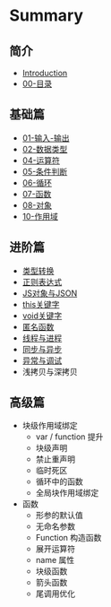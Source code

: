 # Summary

## 简介

* [Introduction](README.md)
* [00-目录](mu-lu.md)

## 基础篇

* [01-输入-输出](shu-ru-shu-chu.md)
* [02-数据类型](02shu-ju-lei-xing.md)
* [04-运算符](04yun-suan.md)
* [05-条件判断](05tiao-jian-pan-duan.md)
* [06-循环](06xun-huan.md)
* [07-函数](07han-shu.md)
* [08-对象](08dui-xiang.md)
* [10-作用域](10zuo-yong-yu.md)

## 进阶篇

* [类型转换](jin-jie-pian/lei-xing-zhuan-huan.md)
* [正则表达式](jin-jie-pian/zheng-ze-biao-da-shi.md)
* [JS对象与JSON](jin-jie-pian/jsdui-xiang-yu-json.md)
* [this关键字](jin-jie-pian/thisguan-jian-zi.md)
* [void关键字](jin-jie-pian/voidguan-jian-zi.md)
* [匿名函数](jin-jie-pian/ni-ming-han-shu.md)
* [线程与进程](jin-jie-pian/xian-cheng-yu-jin-cheng.md)
* [同步与异步](jin-jie-pian/tong-bu-yu-yi-bu.md)
* [异常与调试](jin-jie-pian/yi-chang-yu-diao-shi.md)
* 浅拷贝与深拷贝

## 高级篇

- 块级作用域绑定
  - var / function 提升
  - 块级声明
  - 禁止重声明
  - 临时死区
  - 循环中的函数
  - 全局块作用域绑定
- 函数
  - 形参的默认值
  - 无命名参数
  - Function 构造函数
  - 展开运算符
  - name 属性
  - 块级函数
  - 箭头函数
  - 尾调用优化
